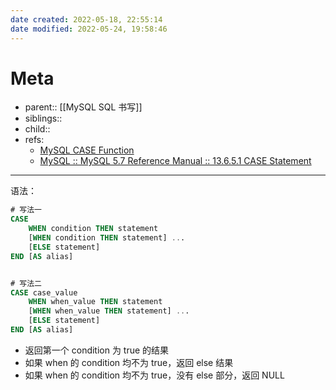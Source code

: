 ```yaml
---
date created: 2022-05-18, 22:55:14
date modified: 2022-05-24, 19:58:46
---
```


# Meta

- parent:: [[MySQL SQL 书写]]
- siblings::
- child::
- refs:
    - [MySQL CASE Function](https://www.w3schools.com/sql/func_mysql_case.asp)
    - [MySQL :: MySQL 5.7 Reference Manual :: 13.6.5.1 CASE Statement](https://dev.mysql.com/doc/refman/5.7/en/case.html)
---

语法：

```sql
# 写法一
CASE
    WHEN condition THEN statement
    [WHEN condition THEN statement] ...
    [ELSE statement]
END [AS alias]


# 写法二
CASE case_value
    WHEN when_value THEN statement
    [WHEN when_value THEN statement] ...
    [ELSE statement]
END [AS alias]
```

- 返回第一个 condition 为 true 的结果
- 如果 when 的 condition 均不为 true，返回 else 结果
- 如果 when 的 condition 均不为 true，没有 else 部分，返回 NULL
